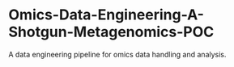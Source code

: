 # Omics-Data-Engineering-A-Shotgun-Metagenomics-POC
A data engineering pipeline for omics data handling and analysis. 
